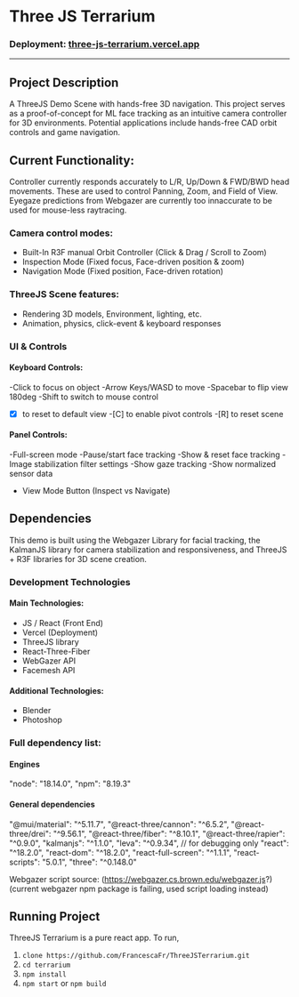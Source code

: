 # Three JS Terrarium 

### Deployment: [three-js-terrarium.vercel.app](three-js-terrarium.vercel.app)

---
## Project Description

A ThreeJS Demo Scene with hands-free 3D navigation. This project serves as a proof-of-concept for ML face tracking as an intuitive camera controller for 3D environments. Potential applications include hands-free CAD orbit controls and game navigation.

## Current Functionality:

Controller currently responds accurately to L/R, Up/Down & FWD/BWD head movements. These are used to control Panning, Zoom, and Field of View.
Eyegaze predictions from Webgazer are currently too innaccurate to be used for mouse-less raytracing.

### Camera control modes:
- Built-In R3F manual Orbit Controller (Click & Drag / Scroll to Zoom)
- Inspection Mode (Fixed focus, Face-driven position & zoom) 
- Navigation Mode (Fixed position, Face-driven rotation)

### ThreeJS Scene features:
- Rendering 3D models, Environment, lighting, etc.
- Animation, physics, click-event & keyboard responses

### UI & Controls
#### Keyboard Controls:
-Click to focus on object
-Arrow Keys/WASD to move
-Spacebar to flip view 180deg
-Shift to switch to mouse control
-[X] to reset to default view
-[C] to enable pivot controls
-[R]  to reset scene

#### Panel Controls:
-Full-screen mode
-Pause/start face tracking
-Show & reset face tracking
-Image stabilization filter settings
-Show gaze tracking 
-Show normalized sensor data

- View Mode Button (Inspect vs Navigate)

## Dependencies
This demo is built using the Webgazer Library for facial tracking, the KalmanJS library for camera stabilization and responsiveness, and ThreeJS + R3F libraries for 3D scene creation.

### Development Technologies
#### Main Technologies:
- JS / React (Front End)
- Vercel (Deployment)
- ThreeJS library
- React-Three-Fiber
- WebGazer API
- Facemesh API

#### Additional Technologies:
- Blender
- Photoshop

### Full dependency list:

#### Engines
"node": "18.14.0",
"npm": "8.19.3"

#### General dependencies
"@mui/material": "^5.11.7",
"@react-three/cannon": "^6.5.2",
"@react-three/drei": "^9.56.1",
"@react-three/fiber": "^8.10.1",
"@react-three/rapier": "^0.9.0",
"kalmanjs": "^1.1.0",
"leva": "^0.9.34", // for debugging only
"react": "^18.2.0",
"react-dom": "^18.2.0",
"react-full-screen": "^1.1.1",
"react-scripts": "5.0.1",
"three": "^0.148.0"

Webgazer script source: (https://webgazer.cs.brown.edu/webgazer.js?)
(current webgazer npm package is failing, used script loading instead)

## Running Project
ThreeJS Terrarium is a pure react app. To run, 
1. `clone https://github.com/FrancescaFr/ThreeJSTerrarium.git`
2. `cd terrarium`
3. `npm install`
4. `npm start` or `npm build`
